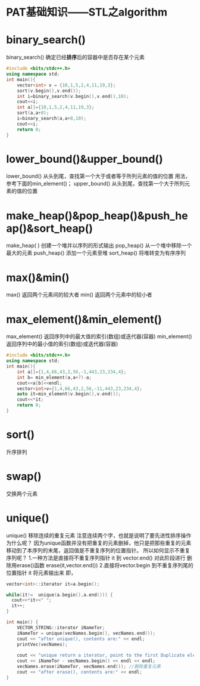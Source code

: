 # PAT基础知识——STL之algorithm

# binary_search()
binary_search()  确定已经**排序**后的容器中是否存在某个元素
```cpp
#include <bits/stdc++.h> 
using namespace std;
int main(){
	vector<int> v = {10,1,5,2,4,11,19,3};
	sort(v.begin(),v.end());
	int i=binary_search(v.begin(),v.end(),10);
	cout<<i;
	int a[]={10,1,5,2,4,11,19,3};
	sort(a,a+8);
	i=binary_search(a,a+8,10);
	cout<<i;
	return 0;
}
```
# lower_bound()&upper_bound()
lower_bound() 从头到尾，查找第一个大于或者等于所列元素的值的位置
用法，参考下面的min_element()；
upper_bound()  从头到尾，查找第一个大于所列元素的值的位置
# make_heap()&pop_heap()&push_heap()&sort_heap()
make_heap( ) 创建一个堆并以序列的形式输出
pop_heap()   从一个堆中移除一个最大的元素
push_heap()   添加一个元素至堆
sort_heap()  将堆转变为有序序列
# max()&min()
max() 返回两个元素间的较大者
min() 返回两个元素中的较小者
# max_element()&min_element()
max_element() 返回序列中的最大值的索引(数组)或迭代器(容器)
min_element()  返回序列中的最小值的索引(数组)或迭代器(容器)
```cpp
#include <bits/stdc++.h> 
using namespace std;
int main(){
	int a[]={1,4,66,43,2,56,-1,443,23,234,4};
	int b= min_element(a,a+7)-a;
	cout<<a[b]<<endl;
	vector<int>v={1,4,66,43,2,56,-11,443,23,234,4};
	auto it=min_element(v.begin(),v.end());
	cout<<*it;
	return 0;
}
```
# sort()
升序排列
# swap()
交换两个元素
# unique()
unique()  移除连续的重复元素
注意连续两个字，也就是说明了要先进性排序操作
为什么呢？
因为unique函数并没有把重复的元素删掉，他只是把那些重复的元素移动到了本序列的末尾，返回值是不重复序列的位置指针。
所以如何显示不重复序列呢？
1.一种方法是直接将不重复序列指针 it 到 vector.end()
对此阶段进行 删除用erase()函数 erase(it,vector.end())
2.直接将vector.begin 到不重复序列尾的 位置指针 it 将元素输出来
即，
```cpp
vector<int>::iterator it=a.begin();

while(it!=  unique(a.begin(),a.end())) {
  cout<<*it<<" ";
  it++;
}

int main() {
	VECTOR_STRING::iterator iNameTor;
	iNameTor = unique(vecNames.begin(), vecNames.end());
	cout << "after unique(), contents are:" << endl;
	printVec(vecNames);
	
	cout << "unique return a iterator, point to the first Duplicate element " << endl;
	cout << iNameTor - vecNames.begin() << endl << endl;  	
	vecNames.erase(iNameTor, vecNames.end()); //删除重复元素
	cout << "after erase(), contents are:" << endl;
}
```


